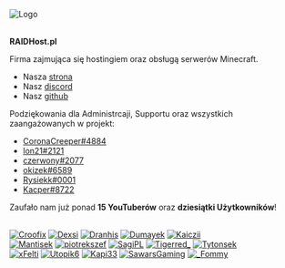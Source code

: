 ![Logo](https://i.imgur.com/p1ewTOi.png)
<br><br>

**RAIDHost.pl**

Firma zajmująca się hostingiem oraz obsługą serwerów Minecraft.

* Nasza <a href="https://www.raidhost.pl">strona</a>
* Nasz <a href="https://discord.com/invite/mZXtcJeHtB">discord</a>
* Nasz <a href="https://github.com/Raidhost">github</a>

Podziękowania dla Administrcaji, Supportu oraz wszystkich zaangażowanych w projekt:

- <a href="https://discordapp.com/users/717337516830752788">CoronaCreeper#4884</a>
- <a href="https://discordapp.com/users/452581229649461258">lon21#2121</a>
- <a href="https://discordapp.com/users/442046464290586654">czerwony#2077</a>
- <a href="https://discordapp.com/users/806084758139305994">okizek#6589</a>
- <a href="https://discordapp.com/users/542324799989612564">Rysiekk#0001</a>
- <a href="https://discordapp.com/users/496397119012339732">Kacper#8722</a>

Zaufało nam już ponad **15 YouTuberów** oraz **dziesiątki Użytkowników**! <br><br>

<a href="https://www.youtube.com/c/Croofixik">![Croofix](https://mc-heads.net/head/6a98363337624fc093c0c4c803658dd2/80)</a> 
<a href="https://www.youtube.com/c/Dexsi66">![Dexsi](https://mc-heads.net/head/b808446c-01d3-49f8-8cfd-eba2f5cbd83b/80)</a> 
<a href="https://www.youtube.com/c/Dranhis">![Dranhis](https://mc-heads.net/head/e2df0f8a4316489d93ff077a4a61c727/80)</a> 
<a href="https://www.youtube.com/c/DumayMinecraft">![Dumayek](https://mc-heads.net/head/442f58b444694cb9b7750e3c273dd380/80)</a> 
<a href="https://www.youtube.com/c/Kaiczii">![Kaiczii](https://mc-heads.net/head/7b539d0f61634990974fcbf858d111de/80)</a> <br>
<a href="https://www.youtube.com/channel/UCoq0Plur571iv5v4zwJeWcA">![Mantisek](https://mc-heads.net/head/07625de610094f8ab131c8c4a0d33912/80)</a>
<a href="https://www.youtube.com/c/piter1337">![piotrekszef](https://mc-heads.net/head/eca115ef97b144488c114714565dacdb/80)</a> 
<a href="https://www.youtube.com/channel/UCK6uPvKHtTDgjxFpAF1RsdQ">![SagiPL](https://mc-heads.net/head/f20f68412cb147ce9bc867671f42dda2/80)</a> 
<a href="https://www.youtube.com/c/Tigerred">![Tigerred_](https://mc-heads.net/head/7e76ae9309ee454cb7d6c2bc9c4f3306/80)</a> 
<a href="https://www.youtube.com/c/Tytons">![Tytonsek](https://mc-heads.net/head/6d74b00095a04292a09f7c24a57ae416/80)</a> <br>
<a href="https://www.youtube.com/c/xFelt">![xFelti](https://mc-heads.net/head/b9b2d61fb64444c9b653e5fdf60075c2/80)</a> 
<a href="https://www.youtube.com/c/Utopik6/featured">![Utopik6](https://mc-heads.net/head/67a624e0df0549f2bc862448697acf37/80)</a> 
<a href="https://www.youtube.com/@Kapi33">![Kapi33](https://mc-heads.net/head/1046372da43849f9a13425af7f91d55d/80)</a> 
<a href="https://www.youtube.com/channel/UCAURrb-ieWiZrvr7lF-vgIQ">![SawarsGaming](https://mc-heads.net/head/3efd5858790849f49857b7097646533d/80)</a> 
<a href="https://www.youtube.com/channel/UCaYMircgBIsci2OppdTDoOQ">![_Fommy](https://mc-heads.net/head/1ec1a983d6e94e40a7d518b5bcce0f26/80)</a> 
